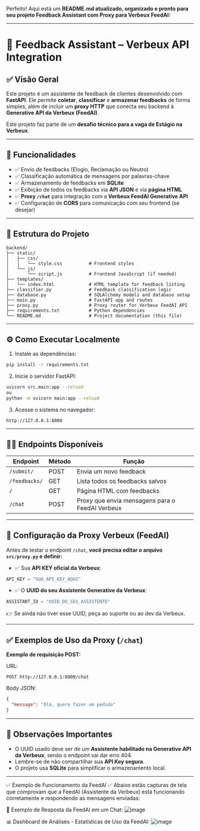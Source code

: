 Perfeito! Aqui está um **README.md atualizado, organizado e pronto para seu projeto Feedback Assistant com Proxy para Verbeux FeedAI:**

---

# 📢 Feedback Assistant – Verbeux API Integration

## ✅ Visão Geral

Este projeto é um assistente de feedback de clientes desenvolvido com **FastAPI**. Ele permite **coletar**, **classificar** e **armazenar feedbacks** de forma simples, além de incluir um **proxy HTTP** que conecta seu backend à **Generative API da Verbeux (FeedAI)**.

Este projeto faz parte de um **desafio técnico para a vaga de Estágio na Verbeux**.

---

## 🚀 Funcionalidades

* ✅ Envio de feedbacks (Elogio, Reclamação ou Neutro)
* ✅ Classificação automática de mensagens por palavras-chave
* ✅ Armazenamento de feedbacks em **SQLite**
* ✅ Exibição de todos os feedbacks via **API JSON** e via **página HTML**
* ✅ **Proxy `/chat`** para integração com a **Verbeux FeedAI Generative API**
* ✅ Configuração de **CORS** para comunicação com seu frontend (se desejar)

---

## 📂 Estrutura do Projeto

```
backend/
├── static/
│   ├── css/
│   │   └── style.css          # Frontend styles
│   └── js/
│       └── script.js          # Frontend JavaScript (if needed)
├── templates/
│   └── index.html             # HTML template for feedback listing
├── classifier.py              # Feedback classification logic
├── database.py                # SQLAlchemy models and database setup
├── main.py                    # FastAPI app and routes
├── proxy.py                   # Proxy router for Verbeux FeedAI API
├── requirements.txt           # Python dependencies
└── README.md                  # Project documentation (this file)

```

---

## ⚙️ Como Executar Localmente

1. Instale as dependências:

```bash
pip install -r requirements.txt
```

2. Inicie o servidor FastAPI:

```bash
uvicorn src.main:app --reload
ou
python -m uvicorn main:app --reload
```

3. Acesse o sistema no navegador:

```
http://127.0.0.1:8000
```

---

## 🧑‍💻 Endpoints Disponíveis

| Endpoint      | Método | Função                                          |
| ------------- | ------ | ----------------------------------------------- |
| `/submit/`    | POST   | Envia um novo feedback                          |
| `/feedbacks/` | GET    | Lista todos os feedbacks salvos                 |
| `/`           | GET    | Página HTML com feedbacks                       |
| `/chat`       | POST   | Proxy que envia mensagens para o FeedAI Verbeux |

---

## 🔑 Configuração da Proxy Verbeux (FeedAI)

Antes de testar o endpoint `/chat`, **você precisa editar o arquivo `src/proxy.py` e definir:**

* ✅ Sua **API KEY oficial da Verbeux**:

```python
API_KEY = "SUA_API_KEY_AQUI"
```

* ✅ O **UUID do seu Assistente Generative da Verbeux**:

```python
ASSISTANT_ID = "UUID_DO_SEU_ASSISTENTE"
```

👉 Se ainda não tiver esse UUID, peça ao suporte ou ao dev da Verbeux.

---

## ✅ Exemplos de Uso da Proxy (`/chat`)

**Exemplo de requisição POST:**

URL:

```
POST http://127.0.0.1:8000/chat
```

Body JSON:

```json
{
  "message": "Olá, quero fazer um pedido"
}
```

---

## 📝 Observações Importantes

* O UUID usado deve ser de um **Assistente habilitado na Generative API da Verbeux**, senão o endpoint vai dar erro 404.
* Lembre-se de não compartilhar sua **API Key segura**.
* O projeto usa **SQLite** para simplificar o armazenamento local.

---

✅ Exemplo de Funcionamento da FeedAI ✅
Abaixo estão capturas de tela que comprovam que a FeedAI (Assistente da Verbeux) está funcionando corretamente e respondendo as mensagens enviadas:

🎤 Exemplo de Resposta da FeedAI em um Chat:
![image](https://github.com/user-attachments/assets/f5626ad4-878d-499c-a4f5-9fbee027c84f)


📊 Dashboard de Análises - Estatísticas de Uso da FeedAI:
![image](https://github.com/user-attachments/assets/41894bc0-9e7f-407b-a6c9-4c4b916ecdf7)


